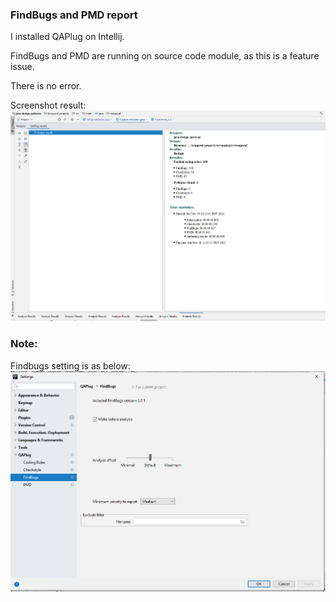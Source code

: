 ### FindBugs and PMD report
I installed QAPlug on Intellij.

FindBugs and PMD are running on source code module, as this is a feature issue.

There is no error.

Screenshot result:
![alt text](find_bug_temporal.PNG "FindBugs and PMD report screenshot")

### Note:
Findbugs setting is as below:
![alt text](find_bug_temporal_2.PNG "FindBugs settings")